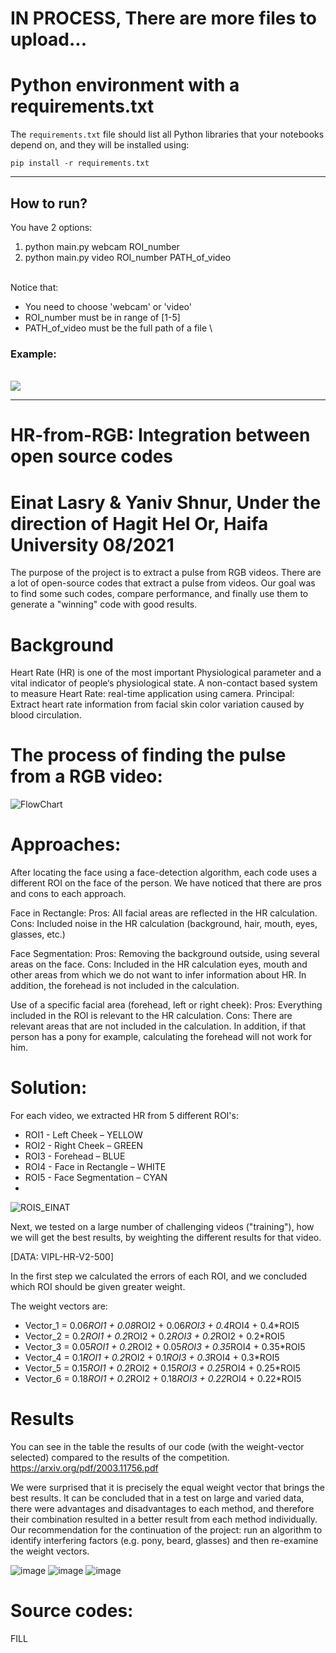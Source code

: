 # IN PROCESS, There are more files to upload...
# Python environment with a requirements.txt

The `requirements.txt` file should list all Python libraries that your notebooks
depend on, and they will be installed using:

```
pip install -r requirements.txt
```
---


## How to run?

You have 2 options:
1. python main.py webcam ROI_number
2. python main.py video ROI_number PATH_of_video

\
Notice that:
* You need to choose 'webcam' or 'video'
* ROI_number must be in range of [1-5]
* PATH_of_video must be the full path of a file
\


### Example:
\
<img src="https://user-images.githubusercontent.com/79280930/127553271-2fa20129-371e-41b5-ac8d-39bd3400b70b.png">

*******************************************************************
# HR-from-RGB: Integration between open source codes
# Einat Lasry & Yaniv Shnur, Under the direction of Hagit Hel Or, Haifa University 08/2021

The purpose of the project is to extract a pulse from RGB videos.
There are a lot of open-source codes that extract a pulse from videos.
Our goal was to find some such codes, compare performance, and finally use them to generate a "winning" code with good results.

# Background
Heart Rate (HR) is one of the most important Physiological parameter and a vital indicator of people‘s physiological state.
A non-contact based system to measure Heart Rate: real-time application using camera.
Principal: Extract heart rate information from facial skin color variation caused by blood circulation.

# The process of finding the pulse from a RGB video:
![FlowChart](https://github.com/EinatLasry/HR-from-RGB/assets/82314695/a9a521b6-20e0-4ce8-84ef-d82a9194056c)

# Approaches:
After locating the face using a face-detection algorithm, each code uses a different ROI on the face of the person.
We have noticed that there are pros and cons to each approach.

Face in Rectangle:
Pros: All facial areas are reflected in the HR calculation.
Cons: Included noise in the HR calculation (background, hair, mouth, eyes, glasses, etc.)

Face Segmentation:
Pros: Removing the background outside, using several areas on the face.
Cons: Included in the HR calculation eyes, mouth and other areas from which we do not want to infer information about HR.
In addition, the forehead is not included in the calculation.

Use of a specific facial area (forehead, left or right cheek):
Pros: Everything included in the ROI is relevant to the HR calculation.
Cons: There are relevant areas that are not included in the calculation.
In addition, if that person has a pony for example, calculating the forehead will not work for him.

# Solution:
For each video, we extracted HR from 5 different ROI's:
* ROI1 - Left Cheek – YELLOW
* ROI2 - Right Cheek – GREEN
* ROI3 - Forehead – BLUE
* ROI4 - Face in Rectangle – WHITE
* ROI5 - Face Segmentation – CYAN
* 
![ROIS_EINAT](https://github.com/EinatLasry/HR-from-RGB/assets/82314695/60858dad-32c1-4acb-b442-0cb6e30a22f7)

Next, we tested on a large number of challenging videos ("training"),
how we will get the best results, by weighting the different results for that video.

[DATA: VIPL-HR-V2-500]

In the first step we calculated the errors of each ROI,
and we concluded which ROI should be given greater weight.

The weight vectors are:
* Vector_1 = 0.06*ROI1 + 0.08*ROI2 + 0.06*ROI3 + 0.4*ROI4 + 0.4*ROI5
* Vector_2 = 0.2*ROI1 + 0.2*ROI2 + 0.2*ROI3 + 0.2*ROI2 + 0.2*ROI5
* Vector_3 = 0.05*ROI1 + 0.2*ROI2 + 0.05*ROI3 + 0.35*ROI4 + 0.35*ROI5
* Vector_4 = 0.1*ROI1 + 0.2*ROI2 + 0.1*ROI3 + 0.3*ROI4 + 0.3*ROI5
* Vector_5 = 0.15*ROI1 + 0.2*ROI2 + 0.15*ROI3 + 0.25*ROI4 + 0.25*ROI5
* Vector_6 = 0.18*ROI1 + 0.2*ROI2 + 0.18*ROI3 + 0.22*ROI4 + 0.22*ROI5

# Results
You can see in the table the results of our code (with the weight-vector selected) compared to the results of the competition.
https://arxiv.org/pdf/2003.11756.pdf

We were surprised that it is precisely the equal weight vector that brings the best results.
It can be concluded that in a test on large and varied data, there were advantages and disadvantages to each method,
and therefore their combination resulted in a better result from each method individually.
Our recommendation for the continuation of the project:
run an algorithm to identify interfering factors (e.g. pony, beard, glasses) and then re-examine the weight vectors.

![image](https://github.com/EinatLasry/HR-from-RGB/assets/82314695/2c1c0665-f103-4613-818c-ca45812f0c7d)
![image](https://github.com/EinatLasry/HR-from-RGB/assets/82314695/c877cef4-e480-419a-a1ec-3aaa139b7f95)
![image](https://github.com/EinatLasry/HR-from-RGB/assets/82314695/c2e8b207-7f54-4dcc-8f1b-b3590a734530)

# Source codes:
FILL
